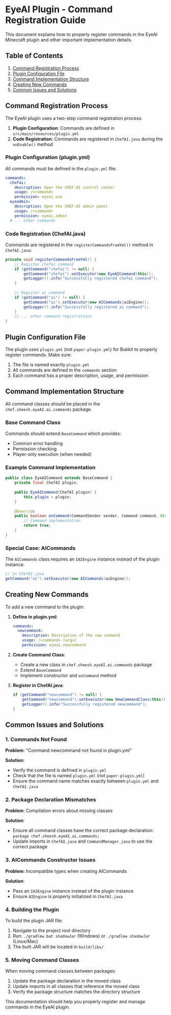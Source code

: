 # EyeAI Plugin - Command Registration Guide

This document explains how to properly register commands in the EyeAI Minecraft plugin and other important implementation details.

## Table of Contents
1. [Command Registration Process](#command-registration-process)
2. [Plugin Configuration File](#plugin-configuration-file)
3. [Command Implementation Structure](#command-implementation-structure)
4. [Creating New Commands](#creating-new-commands)
5. [Common Issues and Solutions](#common-issues-and-solutions)

## Command Registration Process

The EyeAI plugin uses a two-step command registration process:

1. **Plugin Configuration**: Commands are defined in `src/main/resources/plugin.yml`
2. **Code Registration**: Commands are registered in `ChefAI.java` during the `onEnable()` method

### Plugin Configuration (plugin.yml)

All commands must be defined in the `plugin.yml` file:

```yaml
commands:
  chefai:
    description: Open the CHEF-AI control center
    usage: /<command>
    permission: eyeai.use
  eyeadmin:
    description: Open the CHEF-AI admin panel
    usage: /<command>
    permission: eyeai.admin
  # ... other commands
```

### Code Registration (ChefAI.java)

Commands are registered in the `registerCommandsFromYml()` method in `ChefAI.java`:

```java
private void registerCommandsFromYml() {
    // Register chefai command
    if (getCommand("chefai") != null) {
        getCommand("chefai").setExecutor(new EyeAICommand(this));
        getLogger().info("Successfully registered chefai command");
    }
    
    // Register ai command
    if (getCommand("ai") != null) {
        getCommand("ai").setExecutor(new AICommands(aiEngine));
        getLogger().info("Successfully registered ai command");
    }
    // ... other command registrations
}
```

## Plugin Configuration File

The plugin uses `plugin.yml` (not `paper-plugin.yml`) for Bukkit to properly register commands. Make sure:

1. The file is named exactly `plugin.yml`
2. All commands are defined in the `commands` section
3. Each command has a proper description, usage, and permission

## Command Implementation Structure

All command classes should be placed in the `chef.sheesh.eyeAI.ai.commands` package.

### Base Command Class

Commands should extend `BaseCommand` which provides:
- Common error handling
- Permission checking
- Player-only execution (when needed)

### Example Command Implementation

```java
public class EyeAICommand extends BaseCommand {
    private final ChefAI plugin;
    
    public EyeAICommand(ChefAI plugin) {
        this.plugin = plugin;
    }
    
    @Override
    public boolean onCommand(CommandSender sender, Command command, String label, String[] args) {
        // Command implementation
        return true;
    }
}
```

### Special Case: AICommands

The `AICommands` class requires an `IAIEngine` instance instead of the plugin instance:

```java
// In ChefAI.java
getCommand("ai").setExecutor(new AICommands(aiEngine));
```

## Creating New Commands

To add a new command to the plugin:

1. **Define in plugin.yml**:
   ```yaml
   commands:
     newcommand:
       description: Description of the new command
       usage: /<command> [args]
       permission: eyeai.newcommand
   ```

2. **Create Command Class**:
   - Create a new class in `chef.sheesh.eyeAI.ai.commands` package
   - Extend `BaseCommand`
   - Implement constructor and `onCommand` method

3. **Register in ChefAI.java**:
   ```java
   if (getCommand("newcommand") != null) {
       getCommand("newcommand").setExecutor(new NewCommandClass(this));
       getLogger().info("Successfully registered newcommand");
   }
   ```

## Common Issues and Solutions

### 1. Commands Not Found

**Problem**: "Command newcommand not found in plugin.yml"

**Solution**: 
- Verify the command is defined in `plugin.yml`
- Check that the file is named `plugin.yml` (not `paper-plugin.yml`)
- Ensure the command name matches exactly between `plugin.yml` and `ChefAI.java`

### 2. Package Declaration Mismatches

**Problem**: Compilation errors about missing classes

**Solution**:
- Ensure all command classes have the correct package declaration: `package chef.sheesh.eyeAI.ai.commands;`
- Update imports in `ChefAI.java` and `CommandManager.java` to use the correct package

### 3. AICommands Constructor Issues

**Problem**: Incompatible types when creating AICommands

**Solution**:
- Pass an `IAIEngine` instance instead of the plugin instance
- Ensure `AIEngine` is properly initialized in `ChefAI.java`

### 4. Building the Plugin

To build the plugin JAR file:

1. Navigate to the project root directory
2. Run: `./gradlew.bat shadowJar` (Windows) or `./gradlew shadowJar` (Linux/Mac)
3. The built JAR will be located in `build/libs/`

### 5. Moving Command Classes

When moving command classes between packages:

1. Update the package declaration in the moved class
2. Update imports in all classes that reference the moved class
3. Verify the package structure matches the directory structure

This documentation should help you properly register and manage commands in the EyeAI plugin.
